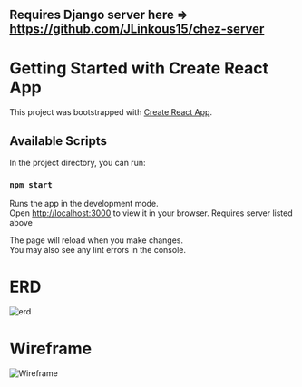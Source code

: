 ## Requires Django server here => https://github.com/JLinkous15/chez-server

# Getting Started with Create React App

This project was bootstrapped with [Create React App](https://github.com/facebook/create-react-app).

## Available Scripts

In the project directory, you can run:

### `npm start`

Runs the app in the development mode.\
Open [http://localhost:3000](http://localhost:3000) to view it in your browser.
Requires server listed above

The page will reload when you make changes.\
You may also see any lint errors in the console.

# ERD
![erd](https://user-images.githubusercontent.com/113314343/227335487-f3afb13c-c27c-4ede-ac96-b8ba663a2c08.JPG)


# Wireframe
![Wireframe](https://user-images.githubusercontent.com/113314343/227335378-934954f6-66b2-4749-bbda-120b1f4ebd4f.JPG)
